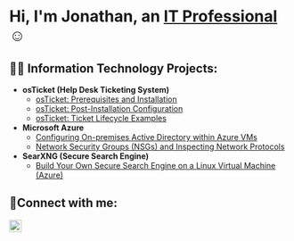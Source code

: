<h1>Hi, I'm Jonathan, an <a href="https://www.linkedin.com/in/rxcallej/">IT Professional</a>☺</h1>

<h2>👨‍💻 Information Technology Projects:</h2>

- <b>osTicket (Help Desk Ticketing System)</b>
  - [osTicket: Prerequisites and Installation](https://github.com/JCalleRx/osticket-prereqs)
  - [osTicket: Post-Installation Configuration](https://github.com/JCalleRx/post-install-config)
  - [osTicket: Ticket Lifecycle Examples](https://github.com/JCalleRx/ticket-lifecycle)
- <b>Microsoft Azure</b>
  - [Configuring On-premises Active Directory within Azure VMs](https://github.com/JCalleRx/configure-ad)
  - [Network Security Groups (NSGs) and Inspecting Network Protocols](https://github.com/JCalleRx/azure-network-protocols)
- <b>SearXNG (Secure Search Engine)</b>
  - [Build Your Own Secure Search Engine on a Linux Virtual Machine (Azure)](https://github.com/JCallerx/secure-search)

<h2>🤳Connect with me:</h2>


[<img align="left" alt="Josh | LinkedIn" width="22px" src="https://cdn.jsdelivr.net/npm/simple-icons@v3/icons/linkedin.svg" />][linkedin] 

[linkedin]: https://www.linkedin.com/in/rxcallej/
